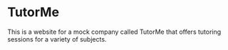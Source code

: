 # TutorMe
This is a website for a mock company called TutorMe that offers tutoring sessions for a variety of subjects.
